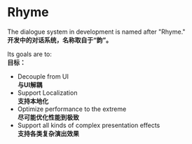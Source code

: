 # Rhyme
The dialogue system in development is named after "Rhyme."</br>
**开发中的对话系统，名称取自于“韵”。**

Its goals are to:</br>
**目标：**
* Decouple from UI </br> **与UI解耦**
* Support Localization </br> **支持本地化**
* Optimize performance to the extreme </br>**尽可能优化性能到极致**
* Support all kinds of complex presentation effects </br>**支持各类复杂演出效果**
